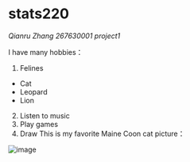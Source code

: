 # stats220
*Qianru Zhang 267630001 project1*

I have many hobbies：
1. Felines
 * Cat
 * Leopard
 * Lion
2. Listen to music
3. Play games
4. Draw
This is my favorite Maine Coon cat picture：

![image](https://encrypted-tbn0.gstatic.com/images?q=tbn:ANd9GcRkXXIo9_tjg_bsNX9lij3G39cSUB4Tm25QoagHCFIm3UQB1vWnFl_gPBMxn4ekPpnh5mxDzY7Vo_A1WwycCKqqLg)
